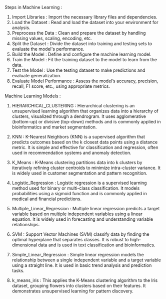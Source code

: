 Steps in Machine Learning :


1. Import Libraries : 
Import the necessary library files and dependencies.
2. Load the Dataset : 
Read and load the dataset into your environment for analysis.
3. Preprocess the Data : 
Clean and prepare the dataset by handling missing values, scaling, encoding, etc.
4. Split the Dataset : 
Divide the dataset into training and testing sets to evaluate the model's performance.
5. Build the Model : 
Define and configure the machine learning model.
6. Train the Model : 
Fit the training dataset to the model to learn from the data.
7. Test the Model : 
Use the testing dataset to make predictions and evaluate generalization.
8. Evaluate Model Performance : 
Assess the model’s accuracy, precision, recall, F1 score, etc., using appropriate metrics.

Machine Learning Models :


1. HIERARCHICAL_CLUSTERING : 
Hierarchical clustering is an unsupervised learning algorithm that organizes data into a hierarchy of clusters, visualized through a dendrogram. It uses agglomerative (bottom-up) or divisive (top-down) methods and is commonly applied in bioinformatics and market segmentation.

2. KNN : 
K-Nearest Neighbors (KNN) is a supervised algorithm that predicts outcomes based on the k closest data points using a distance metric. It is simple and effective for classification and regression, often used in recommendation systems and anomaly detection.

3. K_Means : 
K-Means clustering partitions data into k clusters by iteratively refining cluster centroids to minimize intra-cluster variance. It is widely used in customer segmentation and pattern recognition.

4. Logistic_Regression : 
Logistic regression is a supervised learning method used for binary or multi-class classification. It models probabilities using a sigmoid function and is commonly applied in medical and financial predictions.

5. Multiple_Linear_Regression : 
Multiple linear regression predicts a target variable based on multiple independent variables using a linear equation. It is widely used in forecasting and understanding variable relationships.

6. SVM : 
Support Vector Machines (SVM) classify data by finding the optimal hyperplane that separates classes. It is robust to high-dimensional data and is used in text classification and bioinformatics.

7. Simple_Linear_Regression : 
Simple linear regression models the relationship between a single independent variable and a target variable using a straight line. It is used in basic trend analysis and prediction tasks.

8. k_means_iris : 
This applies the K-Means clustering algorithm to the Iris dataset, grouping flowers into clusters based on their features. It demonstrates unsupervised learning for pattern discovery.
